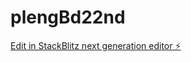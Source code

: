 # plengBd22nd

[Edit in StackBlitz next generation editor ⚡️](https://stackblitz.com/~/github.com/NnopponS/plengBd22nd)